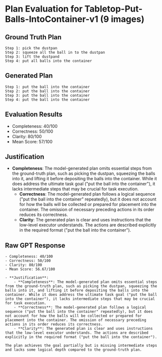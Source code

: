 # Plan Evaluation for Tabletop-Put-Balls-IntoContainer-v1 (9 images)

## Ground Truth Plan
```
Step 1: pick the dustpan
Step 2: squeeze all the ball in to the dustpan
Step 3: lift the dustpand
Step 4: put all balls into the container
```

## Generated Plan
```
Step 1: put the ball into the container
Step 2: put the ball into the container
Step 3: put the ball into the container
Step 4: put the ball into the container
```

## Evaluation Results
- Completeness: 40/100
- Correctness: 50/100
- Clarity: 80/100
- Mean Score: 57/100

## Justification
- **Completeness**: The model-generated plan omits essential steps from the ground-truth plan, such as picking the dustpan, squeezing the balls into it, and lifting it before depositing the balls into the container. While it does address the ultimate task goal ("put the ball into the container"), it lacks intermediate steps that may be crucial for task execution.  
    - **Correctness**: The model-generated plan follows a logical sequence ("put the ball into the container" repeatedly), but it does not account for how the balls will be collected or prepared for placement into the container. The omission of necessary preceding actions in its order reduces its correctness.  
    - **Clarity**: The generated plan is clear and uses instructions that the low-level executor understands. The actions are described explicitly in the required format ("put the ball into the container").

## Raw GPT Response
```
- Completeness: 40/100  
- Correctness: 50/100  
- Clarity: 80/100  
- Mean Score: 56.67/100  

- **Justification**:  
    - **Completeness**: The model-generated plan omits essential steps from the ground-truth plan, such as picking the dustpan, squeezing the balls into it, and lifting it before depositing the balls into the container. While it does address the ultimate task goal ("put the ball into the container"), it lacks intermediate steps that may be crucial for task execution.  
    - **Correctness**: The model-generated plan follows a logical sequence ("put the ball into the container" repeatedly), but it does not account for how the balls will be collected or prepared for placement into the container. The omission of necessary preceding actions in its order reduces its correctness.  
    - **Clarity**: The generated plan is clear and uses instructions that the low-level executor understands. The actions are described explicitly in the required format ("put the ball into the container").  

The plan achieves the goal partially but is missing intermediate steps and lacks some logical depth compared to the ground-truth plan.
```
